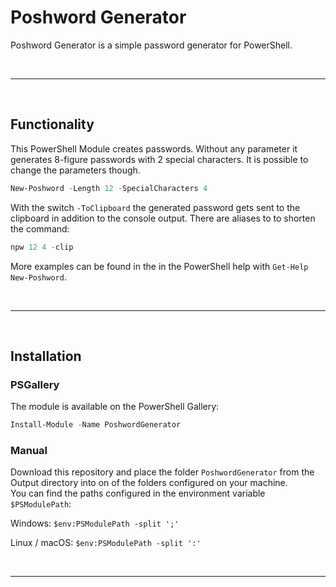 # Poshword Generator

Poshword Generator is a simple password generator for PowerShell.

<br>

---

<br>

## Functionality

This PowerShell Module creates passwords. Without any parameter it generates 8-figure passwords with 2 special characters. It is possible to change the parameters though.

```powershell
New-Poshword -Length 12 -SpecialCharacters 4
```

With the switch `-ToClipboard` the generated password gets sent to the clipboard in addition to the console output.
There are aliases to to shorten the command:

```powershell
npw 12 4 -clip
```

More examples can be found in the in the PowerShell help with `Get-Help New-Poshword`.

<br>

---

<br>

## Installation

### PSGallery

The module is available on the PowerShell Gallery:

```powershell
Install-Module -Name PoshwordGenerator
```

### Manual

Download this repository and place the folder `PoshwordGenerator` from the Output directory into on of the folders configured on your machine. <br>
You can find the paths configured in the environment variable `$PSModulePath`: <br>

Windows: `$env:PSModulePath -split ';'` <br>

Linux / macOS: `$env:PSModulePath -split ':'`

<br>

---

<br>
